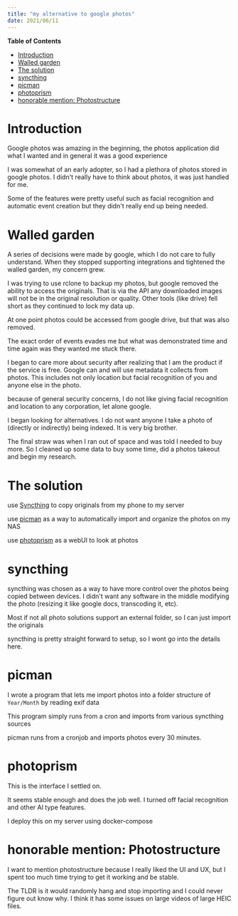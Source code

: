 ```yaml
---
title: "my alternative to google photos"
date: 2021/06/11
---
```


<!-- markdown-toc start - Don't edit this section. Run M-x markdown-toc-refresh-toc -->
**Table of Contents**

- [Introduction](#introduction)
- [Walled garden](#walled-garden)
- [The solution](#the-solution)
- [syncthing](#syncthing)
- [picman](#picman)
- [photoprism](#photoprism)
- [honorable mention: Photostructure](#honorable-mention-photostructure)

<!-- markdown-toc end -->


# Introduction

Google photos was amazing in the beginning, the photos application did what I wanted and in general it was a good experience

I was somewhat of an early adopter, so I had a plethora of photos stored in google photos.  I didn't really
have to think about photos, it was just handled for me.

Some of the features were pretty useful such as facial recognition and automatic event creation but they didn't
really end up being needed.


# Walled garden

A series of decisions were made by google, which I do not care to fully understand. When they stopped
supporting integrations and tightened the walled garden, my concern grew.

I was trying to use rclone to backup my photos, but google removed the ability to access the originals. That is via the
API any downloaded images will not be in the original resolution or quality. Other tools (like drive) fell short as they continued
to lock my data up.

At one point photos could be accessed from google drive, but that was also removed.

The exact order of events evades me but what was demonstrated time and time again was they wanted me stuck there.

I began to care more about security after realizing that I am the product if the service is free. Google can and will use
metadata it collects from photos. This includes not only location but facial recognition of you and anyone else in the photo.

because of general security concerns, I do not like giving facial recognition and location to any corporation, let alone google.

I began looking for alternatives. I do not want anyone
I take a photo of (directly or indirectly) being indexed. It is very big brother.

The final straw was when I ran out of space and was told I needed to buy more. So I cleaned up some data to buy some time, did a photos takeout
and begin my research.

# The solution

use [Syncthing](#syncthing) to copy originals from my phone to my server

use [picman](#picman) as a way to automatically import and organize the photos on my NAS

use [photoprism](#photoprism) as a webUI to look at photos

# syncthing

syncthing was chosen as a way to have more control over the photos being copied between devices. I didn't want any software in the middle modifying
the photo (resizing it like google docs, transcoding it, etc).

Most if not all photo solutions support an external folder, so I can just import the originals

syncthing is pretty straight forward to setup, so I wont go into the details here.

# picman

I wrote a program that lets me import photos into a folder structure of `Year/Month` by reading exif data

This program simply runs from a cron and imports from various syncthing sources

picman runs from a cronjob and imports photos every 30 minutes.

# photoprism

This is the interface I settled on.

It seems stable enough and does the job well. I turned off facial recognition and other AI type features.

I deploy this on my server using docker-compose


# honorable mention: Photostructure

I want to mention photostructure because I really liked the UI and UX, but I spent too much time
trying to get it working and be stable.

The TLDR is it would randomly hang and stop importing and I could never figure out know why. I think
it has some issues on large videos of large HEIC files.
